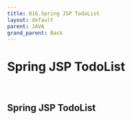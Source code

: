 ```yaml
---
title: 016.Spring JSP TodoList
layout: default
parent: JAVA
grand_parent: Back
---
```


# Spring JSP TodoList

<br />

## Spring JSP TodoList
